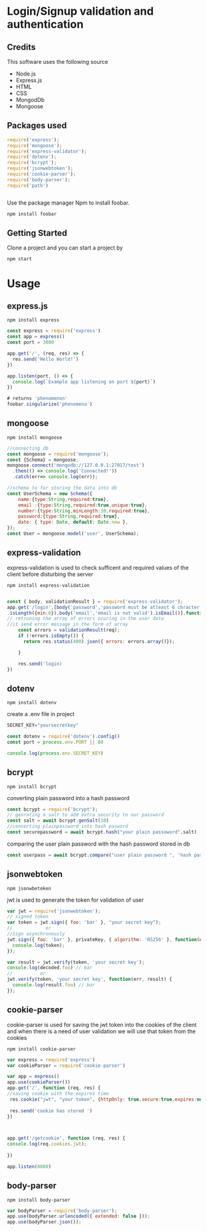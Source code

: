 # Login/Signup validation and authentication

## Credits
This software uses the following source 
* Node.js
* Express.js
* HTML
* CSS
* MongodDb
* Mongoose

## Packages used
```javascript
require('express');
require('mongoose');
require('express-validator');
require('dotenv');
require('bcrypt');
require('jsonwebtoken');
require('cookie-parser');
require('body-parser');
require('path')



```

Use the package manager Npm to install foobar.

```bash
npm install foobar
```

## Getting Started
Clone a project and you can start a project by
```
npm start

```

# Usage

## express.js
```
npm install express
```

```javascript
const express = require('express')
const app = express()
const port = 3000

app.get('/', (req, res) => {
  res.send('Hello World!')
})

app.listen(port, () => {
  console.log(`Example app listening on port ${port}`)
})

# returns 'phenomenon'
foobar.singularize('phenomena')
```

## mongoose
```
npm install mongoose
```
```javascript
//connecting db
const mongoose = require('mongoose');
const {Schema} = mongoose;
mongoose.connect('mongodb://127.0.0.1:27017/test')
  .then(() => console.log('Connected!'))
  .catch(err=> console.log(err));
```
```javascript
//schema to for storing the data into db
const UserSchema = new Schema({
    name:{type:String,required:true},
    email :{type:String,required:true,unique:true},
    number:{type:String,minLength:10,required:true},
    password:{type:String,required:true},
    date: { type: Date, default: Date.now },
});
const User = mongoose.model('user', UserSchema);
```
## express-validation
express-validation is used to check sufficent and required values of the client before disturbing the server 
```
npm install express-validation
```
```javascript

const { body, validationResult } = require('express-validator');
app.get('/login',[body('password','password must be atleast 6 chracter')
.isLength({min:6}),body('email','email is not valid').isEmail()],function(req,res){
// retruning the array of errors ocuring in the user data 
//it send error message in the form of array
    const errors = validationResult(req);
    if (!errors.isEmpty()) {
      return res.status(400).json({ errors: errors.array()}); 

    }

    res.send('login)
})

```

## dotenv
```
npm install dotenv
```
create a  .env file in project
```javascript
SECRET_KEY="yoursecretkey"
```

```javascript
const dotenv = require('dotenv').config()
const port = process.env.PORT || 80

console.log(process.env.SECRET_KEY)

```
## bcrypt
```
npm install bcrypt
```
converting plain password into a hash password 
```javascript
const bcrypt = require('bcrypt');
// genrating a salt to add extra security to our password 
const salt = await bcrypt.genSalt(10)
//converting plainpassword into hash pasword 
const securepassword = await bcrypt.hash("your plain passoword",salt)

```
comparing the user plain password with the hash password stored in db 
```javascript
const userpass = await bcrypt.compare("user plain password ", 'hash password stored in db');
```
## jsonwebtoken
```
npm jsonwbetoken
```
jwt is used to generate the token for validation of user 

```javascript
var jwt = require('jsonwebtoken');
// signed token
var token = jwt.sign({ foo: 'bar' }, "your secret key");
//            or 
//Sign asynchronously
jwt.sign({ foo: 'bar' }, privateKey, { algorithm: 'RS256' }, function(err, token) {
  console.log(token);
});
```
```javascript
var result = jwt.verify(token, 'your secret key');
console.log(decoded.foo) // bar
//          or
jwt.verify(token, 'your secret key', function(err, result) {
  console.log(result.foo) // bar
});
```
## cookie-parser
cookie-parser is used for saving the jwt token into the cookies of the client and when there is a need of user validation we will use that token from the cookies 
```
npm install cookie-parser
```
```javascript
var express = require('express')
var cookieParser = require('cookie-parser')

var app = express()
app.use(cookieParser())
app.get('/', function (req, res) {
//saving cookie with the expires time 
 res.cookie("jwt", "your token", {httpOnly: true,secure:true,expires:new Date(Date.now()+1000000)})
 
 res.send('cookie has stored ')
})



app.get('/getcookie', function (req, res) {
console.log(req.cookies.jwt);
  
})

app.listen(8080)


```

## body-parser
```
npm install body-parser
```
```javascript
var bodyParser = require('body-parser');
app.use(bodyParser.urlencoded({ extended: false }));
app.use(bodyParser.json());
```






